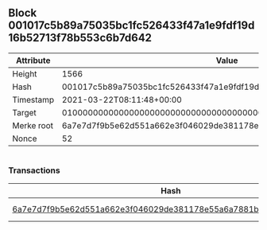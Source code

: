 ## Block 001017c5b89a75035bc1fc526433f47a1e9fdf19d16b52713f78b553c6b7d642

Attribute | Value
--- | ---
Height | 1566
Hash | 001017c5b89a75035bc1fc526433f47a1e9fdf19d16b52713f78b553c6b7d642
Timestamp | 2021-03-22T08:11:48+00:00
Target | 0100000000000000000000000000000000000000000000000000000000000000
Merke root | 6a7e7d7f9b5e62d551a662e3f046029de381178e55a6a7881b12ab08072a8156
Nonce | 52

```

```

### Transactions

Hash | Amount
--- | ---
[6a7e7d7f9b5e62d551a662e3f046029de381178e55a6a7881b12ab08072a8156](6a7e7d7f9b5e62d551a662e3f046029de381178e55a6a7881b12ab08072a8156.md) | 10.00000000 SKEPTI 
